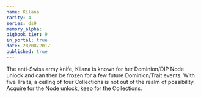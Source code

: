 ```yaml
---
name: Kilana
rarity: 4
series: ds9
memory_alpha:
bigbook_tier: 9
in_portal: true
date: 28/08/2017
published: true
---
```


The anti-Swiss army knife, Kilana is known for her Dominion/DIP Node unlock and can then be frozen for a few future Dominion/Trait events. With five Traits, a ceiling of four Collections is not out of the realm of possibility. Acquire for the Node unlock, keep for the Collections.
